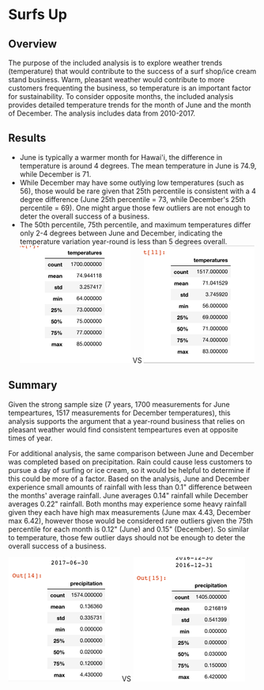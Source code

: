 # Surfs Up
## Overview
The purpose of the included analysis is to explore weather trends (temperature) that would contribute to the success of a surf shop/ice cream stand business. Warm, pleasant weather would contribute to more customers frequenting the business, so temperature is an important factor for sustainability. To consider opposite months, the included analysis provides detailed temperature trends for the month of June and the month of December. The analysis includes data from 2010-2017.

## Results
- June is typically a warmer month for Hawai'i, the difference in temperature is around 4 degrees. The mean temperature in June is 74.9, while December is 71. 
- While December may have some outlying low temperatures (such as 56), those would be rare given that 25th percentile is consistent with a 4 degree difference (June 25th percentile = 73, while December's 25th percentile = 69). One might argue those few outliers are not enough to deter the overall success of a business.
- The 50th percentile, 75th percentile, and maximum temperatures differ only 2-4 degrees between June and December, indicating the temperature variation year-round is less than 5 degrees overall. 
![JuneTemperatures.png](JuneTemperatures.png) VS ![DecemberTemperatures.png](DecemberTemperatures.png)


## Summary
Given the strong sample size (7 years, 1700 measurements for June tempeartures, 1517 measurements for December temperatures), this analysis supports the argument that a year-round business that relies on pleasant weather would find consistent tempeartures even at opposite times of year.

For additional analysis, the same comparison between June and December was completed based on precipitation. Rain could cause less customers to pursue a day of surfing or ice cream, so it would be helpful to determine if this could be more of a factor. Based on the analysis, June and December experience small amounts of rainfall with less than 0.1" difference between the months' average rainfall. June averages 0.14" rainfall while December averages 0.22" rainfall. Both months may experience some heavy rainfall given they each have high max measurements (June max 4.43, December max 6.42), however those would be considered rare outliers given the 75th percentile for each month is 0.12" (June) and 0.15" (December). So similar to temperature, those few outlier days should not be enough to deter the overall success of a business. 

![JuneRain.png](JuneRain.png) VS ![DecRain.pn](DecRain.png)
